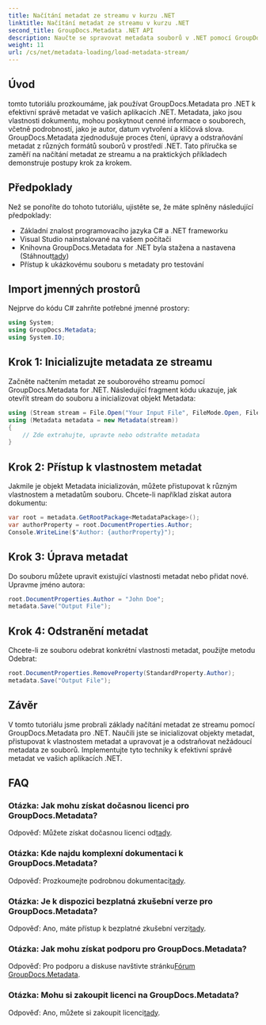 ```yaml
---
title: Načítání metadat ze streamu v kurzu .NET
linktitle: Načítání metadat ze streamu v kurzu .NET
second_title: GroupDocs.Metadata .NET API
description: Naučte se spravovat metadata souborů v .NET pomocí GroupDocs.Metadata. Podrobný průvodce pro načítání, úpravy a odstraňování metadat ze streamů.
weight: 11
url: /cs/net/metadata-loading/load-metadata-stream/
---
```

## Úvod
tomto tutoriálu prozkoumáme, jak používat GroupDocs.Metadata pro .NET k efektivní správě metadat ve vašich aplikacích .NET. Metadata, jako jsou vlastnosti dokumentu, mohou poskytnout cenné informace o souborech, včetně podrobností, jako je autor, datum vytvoření a klíčová slova. GroupDocs.Metadata zjednodušuje proces čtení, úpravy a odstraňování metadat z různých formátů souborů v prostředí .NET. Tato příručka se zaměří na načítání metadat ze streamu a na praktických příkladech demonstruje postupy krok za krokem.
## Předpoklady
Než se ponoříte do tohoto tutoriálu, ujistěte se, že máte splněny následující předpoklady:
- Základní znalost programovacího jazyka C# a .NET frameworku
- Visual Studio nainstalované na vašem počítači
-  Knihovna GroupDocs.Metadata for .NET byla stažena a nastavena (Stáhnout[tady](https://releases.groupdocs.com/metadata/net/))
- Přístup k ukázkovému souboru s metadaty pro testování

## Import jmenných prostorů
Nejprve do kódu C# zahrňte potřebné jmenné prostory:
```csharp
using System;
using GroupDocs.Metadata;
using System.IO;
```
## Krok 1: Inicializujte metadata ze streamu
Začněte načtením metadat ze souborového streamu pomocí GroupDocs.Metadata for .NET. Následující fragment kódu ukazuje, jak otevřít stream do souboru a inicializovat objekt Metadata:

```csharp
using (Stream stream = File.Open("Your Input File", FileMode.Open, FileAccess.ReadWrite))
using (Metadata metadata = new Metadata(stream))
{
    // Zde extrahujte, upravte nebo odstraňte metadata
}
```
## Krok 2: Přístup k vlastnostem metadat
Jakmile je objekt Metadata inicializován, můžete přistupovat k různým vlastnostem a metadatům souboru. Chcete-li například získat autora dokumentu:

```csharp
var root = metadata.GetRootPackage<MetadataPackage>();
var authorProperty = root.DocumentProperties.Author;
Console.WriteLine($"Author: {authorProperty}");
```
## Krok 3: Úprava metadat
Do souboru můžete upravit existující vlastnosti metadat nebo přidat nové. Upravme jméno autora:

```csharp
root.DocumentProperties.Author = "John Doe";
metadata.Save("Output File");
```
## Krok 4: Odstranění metadat
Chcete-li ze souboru odebrat konkrétní vlastnosti metadat, použijte metodu Odebrat:

```csharp
root.DocumentProperties.RemoveProperty(StandardProperty.Author);
metadata.Save("Output File");
```

## Závěr
V tomto tutoriálu jsme probrali základy načítání metadat ze streamu pomocí GroupDocs.Metadata pro .NET. Naučili jste se inicializovat objekty metadat, přistupovat k vlastnostem metadat a upravovat je a odstraňovat nežádoucí metadata ze souborů. Implementujte tyto techniky k efektivní správě metadat ve vašich aplikacích .NET.

## FAQ
### Otázka: Jak mohu získat dočasnou licenci pro GroupDocs.Metadata?
 Odpověď: Můžete získat dočasnou licenci od[tady](https://purchase.groupdocs.com/temporary-license/).
### Otázka: Kde najdu komplexní dokumentaci k GroupDocs.Metadata?
 Odpověď: Prozkoumejte podrobnou dokumentaci[tady](https://tutorials.groupdocs.com/metadata/net/).
### Otázka: Je k dispozici bezplatná zkušební verze pro GroupDocs.Metadata?
 Odpověď: Ano, máte přístup k bezplatné zkušební verzi[tady](https://releases.groupdocs.com/).
### Otázka: Jak mohu získat podporu pro GroupDocs.Metadata?
 Odpověď: Pro podporu a diskuse navštivte stránku[Fórum GroupDocs.Metadata](https://forum.groupdocs.com/c/metadata/14).
### Otázka: Mohu si zakoupit licenci na GroupDocs.Metadata?
 Odpověď: Ano, můžete si zakoupit licenci[tady](https://purchase.groupdocs.com/buy).